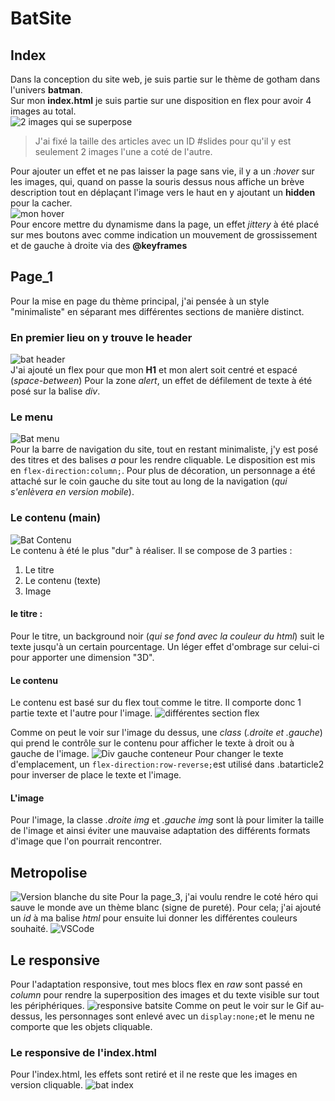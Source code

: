 ﻿# BatSite
## Index
Dans la conception du site web, je suis partie sur le thème de gotham dans l'univers **batman**.  
Sur mon **index.html** je suis partie sur une disposition en flex pour avoir 4 images au total.  
![2 images qui se superpose](https://i.postimg.cc/25WL6ttp/2023-10-10-11-49-01-GOTHAM-Opera.png)  
>J'ai fixé la taille des articles avec un ID #slides pour qu'il y est seulement 2 images l'une a coté de l'autre.

Pour ajouter un effet et ne pas laisser la page sans vie, il y a un *:hover* sur les images, qui, quand on passe la souris dessus nous affiche un brève description tout en déplaçant l'image vers le haut en y ajoutant un **hidden** pour la cacher.  
![mon hover](https://i.postimg.cc/zG8RBpr3/2023-10-10-11-55-01-GOTHAM-Opera.png)  
 Pour encore mettre du dynamisme dans la page, un effet *jittery* à été placé sur mes boutons avec comme indication un mouvement de grossissement et de gauche à droite via des **@keyframes**
 ## Page_1
Pour la mise en page du thème principal, j'ai pensée à un style "minimaliste" en séparant mes différentes sections de manière distinct.

### En premier lieu on y trouve le **header**
![bat header](https://i.postimg.cc/xdKfzV32/2023-10-10-11-59-37-GOTHAM-Opera.png)  
J'ai ajouté un flex pour que mon **H1** et mon alert soit centré et espacé (*space-between*)
Pour la zone *alert*, un effet de défilement de texte à été posé sur la balise *div*.
### Le menu
![Bat menu](https://i.postimg.cc/Wby2zLH5/2023-10-10-11-59-49.png)  
Pour la barre de navigation du site, tout en restant minimaliste, j'y est posé des titres et des balises *a* pour les rendre cliquable. Le disposition est mis en `flex-direction:column;`. Pour plus de décoration, un personnage a été attaché sur le coin gauche du site tout au long de la navigation (*qui s'enlèvera en version mobile*).  
### Le contenu (main)
![Bat Contenu](https://i.postimg.cc/BvzSLWbS/2023-10-10-11-59-57-Window.png)  
Le contenu à été le plus "dur" à réaliser. Il se compose de 3 parties :

 1. Le titre
 2. Le contenu (texte)
 3. Image
#### le titre :
Pour le titre, un background noir (*qui se fond avec la couleur du html*) suit le texte jusqu'à un certain pourcentage. Un léger effet d'ombrage sur celui-ci pour apporter une dimension "3D".
#### Le contenu
Le contenu est basé sur du flex tout comme le titre. Il comporte donc 1 partie texte et l'autre pour l'image.
![différentes section flex](https://i.postimg.cc/wMZG8p6r/2023-10-10-13-27-05-GOTHAM-Opera.png)

Comme on peut le voir sur l'image du dessus, une *class* (*.droite et .gauche*) qui prend le contrôle sur le contenu pour afficher le texte à droit ou à gauche de l'image.
![Div gauche conteneur](https://i.postimg.cc/2jd5TSSM/2023-10-10-13-29-01-GOTHAM-Opera.png)
Pour changer le texte d'emplacement, un `flex-direction:row-reverse;`est utilisé dans .batarticle2 pour inverser de place le texte et l'image. 
#### L'image
Pour l'image, la classe *.droite img* et *.gauche img* sont là pour limiter la taille de l'image et ainsi éviter une mauvaise adaptation des différents formats d'image que l'on pourrait rencontrer.

## Metropolise
![Version blanche du site](https://i.postimg.cc/G3MSYk1p/2023-10-10-13-37-17-Window.png)
Pour la page_3, j'ai voulu rendre le coté héro qui sauve le monde ave un thème blanc (signe de pureté). Pour cela; j'ai ajouté un *id* à ma balise *html* pour ensuite lui donner les différentes couleurs souhaité.
![VSCode](https://i.postimg.cc/Fsk5HPJv/2023-10-10-13-41-01-pages-css-Formation-DEV-Visual-Studio-Code.png)
## Le responsive
Pour l'adaptation responsive, tout mes blocs flex en *raw* sont passé en *column* pour rendre la superposition des images et du texte visible sur tout les périphériques.
![responsive batsite](https://i.postimg.cc/CK56c7p5/ezgif-com-gif-maker.gif)
Comme on peut le voir sur le Gif au-dessus, les personnages sont enlevé avec un `display:none;`et le menu ne comporte que les objets cliquable.
### Le responsive de l'index.html
Pour l'index.html, les effets sont retiré et il ne reste que les images en version cliquable.
![bat index](https://i.postimg.cc/gJNV1FyP/2023-10-10-13-49-40-GOTHAM-Opera.png)

 
